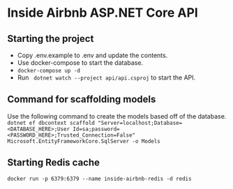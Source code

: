 # Inside Airbnb ASP.NET Core API

## Starting the project

* Copy .env.example to .env and update the contents.
* Use docker-compose to start the database.
* `` docker-compose up -d ``
* Run `` dotnet watch --project api/api.csproj`` to start the API.

## Command for scaffolding models

Use the following command to create the models based off of the database.
``` dotnet ef dbcontext scaffold "Server=localhost;Database=<DATABASE_HERE>;User Id=sa;password=<PASSWORD_HERE>;Trusted_Connection=False" Microsoft.EntityFrameworkCore.SqlServer -o Models ```

## Starting Redis cache
```docker run -p 6379:6379 --name inside-airbnb-redis -d redis```